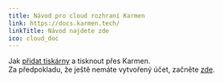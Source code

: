 ```yaml
---
title: Návod pro cloud rozhraní Karmen
link: https://docs.karmen.tech/
linkTitle: Návod najdete zde
ico: cloud_doc
---
```


Jak [přidat tiskárny](https://docs.karmen.tech/#/quickstart) a tisknout přes Karmen. <br> Za předpokladu, že ještě nemáte vytvořený účet, začněte [zde](https://next.karmen.tech/registration).
